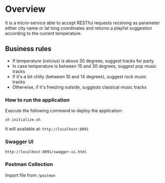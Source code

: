 # Overview

It is a micro-service able to accept RESTful requests receiving as parameter either city name or lat long coordinates and returns a playlist suggestion according to the current temperature.

## Business rules

* If temperature (celcius) is above 30 degrees, suggest tracks for party
* In case temperature is between 15 and 30 degrees, suggest pop music tracks
* If it's a bit chilly (between 10 and 14 degrees), suggest rock music tracks
* Otherwise, if it's freezing outside, suggests classical music tracks

### How to run the application

Execute the following command to deploy the application:

`sh initialize.sh`

It will available at: `http://localhost:8091`

### Swagger UI
```http://localhost:8091/swagger-ui.html```

### Postman Collection
Import file from ```/postman```
